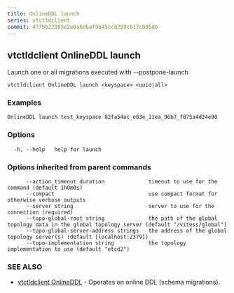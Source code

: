 ```yaml
---
title: OnlineDDL launch
series: vtctldclient
commit: 477bb22995e2e6a6dbaf9b45cc8259c017cb95db
---
```

## vtctldclient OnlineDDL launch

Launch one or all migrations executed with --postpone-launch

```
vtctldclient OnlineDDL launch <keyspace> <uuid|all>
```

### Examples

```
OnlineDDL launch test_keyspace 82fa54ac_e83e_11ea_96b7_f875a4d24e90
```

### Options

```
  -h, --help   help for launch
```

### Options inherited from parent commands

```
      --action_timeout duration              timeout to use for the command (default 1h0m0s)
      --compact                              use compact format for otherwise verbose outputs
      --server string                        server to use for the connection (required)
      --topo-global-root string              the path of the global topology data in the global topology server (default "/vitess/global")
      --topo-global-server-address strings   the address of the global topology server(s) (default [localhost:2379])
      --topo-implementation string           the topology implementation to use (default "etcd2")
```

### SEE ALSO

* [vtctldclient OnlineDDL](../)	 - Operates on online DDL (schema migrations).

